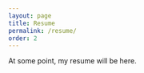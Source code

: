 ```yaml
---
layout: page
title: Resume
permalink: /resume/
order: 2
---
```


At some point, my resume will be here.